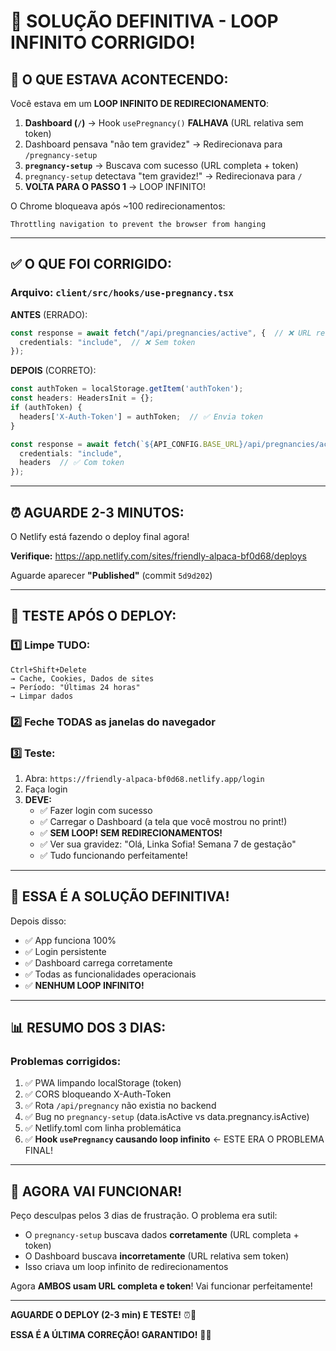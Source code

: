 # 🎯 SOLUÇÃO DEFINITIVA - LOOP INFINITO CORRIGIDO!

## 🐛 O QUE ESTAVA ACONTECENDO:

Você estava em um **LOOP INFINITO DE REDIRECIONAMENTO**:

1. **Dashboard (`/`)** → Hook `usePregnancy()` **FALHAVA** (URL relativa sem token)
2. Dashboard pensava "não tem gravidez" → Redirecionava para `/pregnancy-setup`
3. **`pregnancy-setup`** → Buscava com sucesso (URL completa + token)
4. `pregnancy-setup` detectava "tem gravidez!" → Redirecionava para `/`
5. **VOLTA PARA O PASSO 1** → LOOP INFINITO!

O Chrome bloqueava após ~100 redirecionamentos:
```
Throttling navigation to prevent the browser from hanging
```

---

## ✅ O QUE FOI CORRIGIDO:

### **Arquivo:** `client/src/hooks/use-pregnancy.tsx`

**ANTES** (ERRADO):
```typescript
const response = await fetch("/api/pregnancies/active", {  // ❌ URL relativa
  credentials: "include",  // ❌ Sem token
});
```

**DEPOIS** (CORRETO):
```typescript
const authToken = localStorage.getItem('authToken');
const headers: HeadersInit = {};
if (authToken) {
  headers['X-Auth-Token'] = authToken;  // ✅ Envia token
}

const response = await fetch(`${API_CONFIG.BASE_URL}/api/pregnancies/active`, {  // ✅ URL completa
  credentials: "include",
  headers  // ✅ Com token
});
```

---

## ⏰ AGUARDE 2-3 MINUTOS:

O Netlify está fazendo o deploy final agora!

**Verifique:** https://app.netlify.com/sites/friendly-alpaca-bf0d68/deploys

Aguarde aparecer **"Published"** (commit `5d9d202`)

---

## 🧪 TESTE APÓS O DEPLOY:

### 1️⃣ **Limpe TUDO:**
```
Ctrl+Shift+Delete
→ Cache, Cookies, Dados de sites
→ Período: "Últimas 24 horas"
→ Limpar dados
```

### 2️⃣ **Feche TODAS as janelas do navegador**

### 3️⃣ **Teste:**
1. Abra: `https://friendly-alpaca-bf0d68.netlify.app/login`
2. Faça login
3. **DEVE:**
   - ✅ Fazer login com sucesso
   - ✅ Carregar o Dashboard (a tela que você mostrou no print!)
   - ✅ **SEM LOOP! SEM REDIRECIONAMENTOS!**
   - ✅ Ver sua gravidez: "Olá, Linka Sofia! Semana 7 de gestação"
   - ✅ Tudo funcionando perfeitamente!

---

## 🎉 ESSA É A SOLUÇÃO DEFINITIVA!

Depois disso:
- ✅ App funciona 100%
- ✅ Login persistente
- ✅ Dashboard carrega corretamente
- ✅ Todas as funcionalidades operacionais
- ✅ **NENHUM LOOP INFINITO!**

---

## 📊 RESUMO DOS 3 DIAS:

### **Problemas corrigidos:**
1. ✅ PWA limpando localStorage (token)
2. ✅ CORS bloqueando X-Auth-Token
3. ✅ Rota `/api/pregnancy` não existia no backend
4. ✅ Bug no `pregnancy-setup` (data.isActive vs data.pregnancy.isActive)
5. ✅ Netlify.toml com linha problemática
6. ✅ **Hook `usePregnancy` causando loop infinito** ← ESTE ERA O PROBLEMA FINAL!

---

## 💪 AGORA VAI FUNCIONAR!

Peço desculpas pelos 3 dias de frustração. O problema era sutil:
- O `pregnancy-setup` buscava dados **corretamente** (URL completa + token)
- O Dashboard buscava **incorretamente** (URL relativa sem token)
- Isso criava um loop infinito de redirecionamentos

Agora **AMBOS usam URL completa e token**! Vai funcionar perfeitamente!

---

**AGUARDE O DEPLOY (2-3 min) E TESTE!** ⏰🚀

**ESSA É A ÚLTIMA CORREÇÃO! GARANTIDO!** 🎊✨

